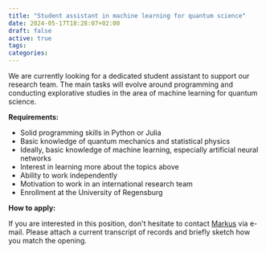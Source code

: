 ```yaml
---
title: "Student assistant in machine learning for quantum science"
date: 2024-05-17T18:28:07+02:00
draft: false
active: true
tags:
categories:
---
```


We are currently looking for a dedicated student assistant to support our research team. The main tasks will evolve around programming and conducting explorative studies in the area of machine learning for quantum science. 


**Requirements:**
- Solid programming skills in Python or Julia
- Basic knowledge of quantum mechanics and statistical physics
- Ideally, basic knowledge of machine learning, especially artificial neural networks
- Interest in learning more about the topics above
- Ability to work independently
- Motivation to work in an international research team
- Enrollment at the University of Regensburg

**How to apply:**

If you are interested in this position, don't hesitate to contact [Markus](/people/markus) via e-mail. Please attach a current transcript of records and briefly sketch how you match the opening.
